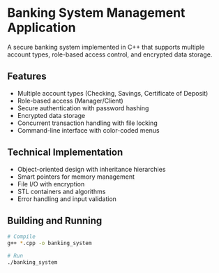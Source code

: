 # Banking System Management Application

A secure banking system implemented in C++ that supports multiple account types, role-based access control, and encrypted data storage.

## Features
- Multiple account types (Checking, Savings, Certificate of Deposit)
- Role-based access (Manager/Client)
- Secure authentication with password hashing
- Encrypted data storage
- Concurrent transaction handling with file locking
- Command-line interface with color-coded menus

## Technical Implementation
- Object-oriented design with inheritance hierarchies
- Smart pointers for memory management
- File I/O with encryption
- STL containers and algorithms
- Error handling and input validation

## Building and Running
```bash
# Compile
g++ *.cpp -o banking_system

# Run
./banking_system
